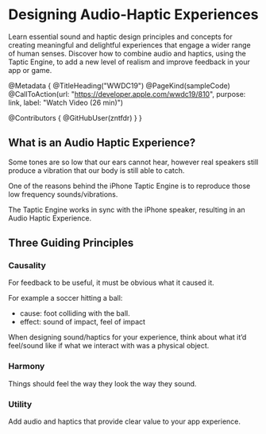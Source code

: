 # Designing Audio-Haptic Experiences

Learn essential sound and haptic design principles and concepts for creating meaningful and delightful experiences that engage a wider range of human senses. Discover how to combine audio and haptics, using the Taptic Engine, to add a new level of realism and improve feedback in your app or game.

@Metadata {
   @TitleHeading("WWDC19")
   @PageKind(sampleCode)
   @CallToAction(url: "https://developer.apple.com/wwdc19/810", purpose: link, label: "Watch Video (26 min)")

   @Contributors {
      @GitHubUser(zntfdr)
   }
}



## What is an Audio Haptic Experience?

Some tones are so low that our ears cannot hear, however real speakers still produce a vibration that our body is still able to catch.

One of the reasons behind the iPhone Taptic Engine is to reproduce those low frequency sounds/vibrations.

The Taptic Engine works in sync with the iPhone speaker, resulting in an Audio Haptic Experience.

## Three Guiding Principles

### Causality

For feedback to be useful, it must be obvious what it caused it. 

For example a soccer hitting a ball:

- cause: foot colliding with the ball. 
- effect: sound of impact, feel of impact 

When designing sound/haptics for your experience, think about what it’d feel/sound like if what we interact with was a physical object.

### Harmony

Things should feel the way they look the way they sound.

### Utility

Add audio and haptics that provide clear value to your app experience.